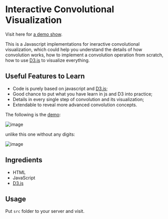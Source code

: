 # Interactive Convolutional Visualization

Visit here for [a demo show](https://tinymilky.github.io/demos/conv/index.html).  

This is a Javascript implementations for ineractive convolutional visualization, which could help you understand the details of how convolution works, how to implement a convolution operation from scratch, how to use [D3.js](https://d3js.org/) to visualize everything.

## Useful Features to Learn

* Code is purely based on javascript and [D3.js](https://d3js.org/);
* Good chance to put what you have learn in js and D3 into practice;
* Details in every single step of convolution and its visualization;
* Extendable to reveal more advanced convolution concepts.

The following is the [demo]((https://tinymilky.github.io/demos/conv/index.html)):

![image](https://github.com/tinymilky/convolution_visualization/blob/master/materials/conv.gif)

unlike this one without any digits:

![image](https://github.com/tinymilky/convolution_visualization/blob/master/materials/conv2.gif)

## Ingredients

* HTML
* JavaScript
* [D3.js](https://d3js.org/)

## Usage

Put `src` folder to your server and visit.
 